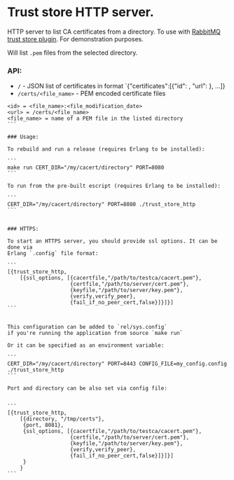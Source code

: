 # Trust store HTTP server.

HTTP server to list CA certificates from a directory.
To use with [RabbitMQ trust store plugin](https://github.com/rabbitmq/rabbitmq-trust-store).
For demonstration purposes.

Will list `.pem` files from the selected directory.

### API:

- `/` - JSON list of certificates in format `{"certificates":[{"id": <id>, "url": <url>}, ...]}
- `/certs/<file_name>` - PEM encoded certificate files

````
<id> = <file_name>:<file_modification_date>
<url> = /certs/<file_name>
<file_name> = name of a PEM file in the listed directory
```

### Usage:

To rebuild and run a release (requires Erlang to be installed):

```
make run CERT_DIR="/my/cacert/directory" PORT=8080
```

To run from the pre-built escript (requires Erlang to be installed):

```
CERT_DIR="/my/cacert/directory" PORT=8080 ./trust_store_http
```


### HTTPS:

To start an HTTPS server, you should provide ssl options. It can be done via
Erlang `.config` file format:

```
[{trust_store_http,
    [{ssl_options, [{cacertfile,"/path/to/testca/cacert.pem"},
                    {certfile,"/path/to/server/cert.pem"},
                    {keyfile,"/path/to/server/key.pem"},
                    {verify,verify_peer},
                    {fail_if_no_peer_cert,false}]}]}]
```


This configuration can be added to `rel/sys.config`
if you're running the application from source `make run`

Or it can be specified as an environment variable:

```
CERT_DIR="/my/cacert/directory" PORT=8443 CONFIG_FILE=my_config.config ./trust_store_http
```

Port and directory can be also set via config file:


```
[{trust_store_http,
    [{directory, "/tmp/certs"},
     {port, 8081},
     {ssl_options, [{cacertfile,"/path/to/testca/cacert.pem"},
                    {certfile,"/path/to/server/cert.pem"},
                    {keyfile,"/path/to/server/key.pem"},
                    {verify,verify_peer},
                    {fail_if_no_peer_cert,false}]}]}]
     }
    }
```
